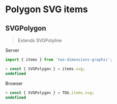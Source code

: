 # Polygon SVG items



## SVGPolygon

> Extends SVGPolyline

Server
```javascript
import { items } from 'two-dimensions-graphic';

> const { SVGPolygon } = items.svg;
undefined
```

Browser
```javascript
> const { SVGPolygon } = TDG.items.svg;
undefined
```
